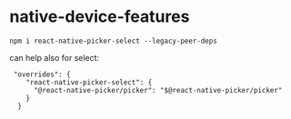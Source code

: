 # native-device-features

`npm i react-native-picker-select --legacy-peer-deps`


can help also for select:
```
 "overrides": {
    "react-native-picker-select": {
      "@react-native-picker/picker": "$@react-native-picker/picker"
    }
  }
```